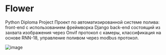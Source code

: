 # Flower
Python Diploma Project
Проект по автоматизированной системе полива: 
front-end с использованием фреймворка Django
back-end состоящий из захвата изображения через Onvif протокол с камеры,  классификация на основе RNN-18, управление поливом через modbus протокол.

![image](https://user-images.githubusercontent.com/56446265/117116574-31141a00-ad97-11eb-9ada-42986998cf79.png)
